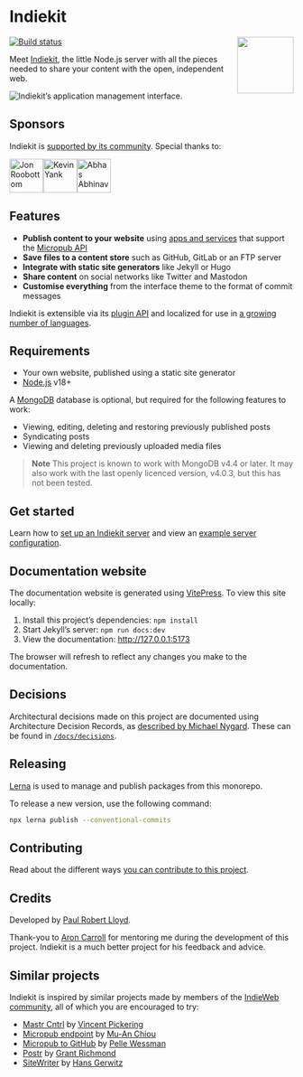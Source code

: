 # Indiekit

<img src="https://avatars.githubusercontent.com/u/68553280?s=200" width="100" height="100" align="right" alt="">

[![Build status](https://github.com/getindiekit/indiekit/workflows/build/badge.svg)](https://github.com/getindiekit/indiekit/actions)

Meet [Indiekit](https://getindiekit.com), the little Node.js server with all the pieces needed to share your content with the open, independent web.

![Indiekit’s application management interface.](/docs/public/interface-light.png)

## Sponsors

Indiekit is [supported by its community](https://github.com/sponsors/getindiekit). Special thanks to:

<!-- sponsors-readme --><a href="https://github.com/roobottom"><img src="https://github.com/roobottom.png" width="60px" alt="Jon Roobottom" /></a><a href="https://github.com/sentience"><img src="https://github.com/sentience.png" width="60px" alt="Kevin Yank" /></a><a href="https://github.com/abhas"><img src="https://github.com/abhas.png" width="60px" alt="Abhas Abhinav" /></a><!-- sponsors-readme -->

## Features

- **Publish content to your website** using [apps and services](docs/clients.md) that support the [Micropub API](https://micropub.spec.indieweb.org)
- **Save files to a content store** such as GitHub, GitLab or an FTP server
- **Integrate with static site generators** like Jekyll or Hugo
- **Share content** on social networks like Twitter and Mastodon
- **Customise everything** from the interface theme to the format of commit messages

Indiekit is extensible via its [plugin API](docs/plugins/api/index.md) and localized for use in [a growing number of languages](docs/configuration/localisation.md).

## Requirements

- Your own website, published using a static site generator
- [Node.js](https://nodejs.org) v18+

A [MongoDB](https://www.mongodb.com) database is optional, but required for the following features to work:

- Viewing, editing, deleting and restoring previously published posts
- Syndicating posts
- Viewing and deleting previously uploaded media files

> **Note** This project is known to work with MongoDB v4.4 or later. It may also work with the last openly licenced version, v4.0.3, but this has not been tested.

## Get started

Learn how to [set up an Indiekit server](docs/get-started.md) and view an [example server configuration](https://github.com/getindiekit/example-config).

## Documentation website

The documentation website is generated using [VitePress](https://vitepress.vuejs.org). To view this site locally:

1. Install this project’s dependencies: `npm install`
2. Start Jekyll’s server: `npm run docs:dev`
3. View the documentation: <http://127.0.0.1:5173>

The browser will refresh to reflect any changes you make to the documentation.

## Decisions

Architectural decisions made on this project are documented using Architecture Decision Records, as [described by Michael Nygard](http://thinkrelevance.com/blog/2011/11/15/documenting-architecture-decisions). These can be found in [`/docs/decisions`](docs/decisions).

## Releasing

[Lerna](https://lerna.js.org) is used to manage and publish packages from this monorepo.

To release a new version, use the following command:

```sh
npx lerna publish --conventional-commits
```

## Contributing

Read about the different ways [you can contribute to this project](docs/contributing.md).

## Credits

Developed by [Paul Robert Lloyd](https://paulrobertlloyd.com).

Thank-you to [Aron Carroll](https://aroncarroll.com) for mentoring me during the development of this project. Indiekit is a much better project for his feedback and advice.

## Similar projects

Indiekit is inspired by similar projects made by members of the [IndieWeb community](https://indieweb.org), all of which you are encouraged to try:

- [Mastr Cntrl](https://github.com/vipickering/mastr-cntrl) by [Vincent Pickering](https://vincentp.me)
- [Micropub endpoint](https://github.com/muan/micropub-endpoint) by [Mu-An Chiou](https://muan.co)
- [Micropub to GitHub](https://github.com/voxpelli/webpage-micropub-to-github) by [Pelle Wessman](https://kodfabrik.se)
- [Postr](https://github.com/grantcodes/postr) by [Grant Richmond](https://grant.codes)
- [SiteWriter](https://github.com/gerwitz/sitewriter) by [Hans Gerwitz](https://hans.gerwitz.com)
